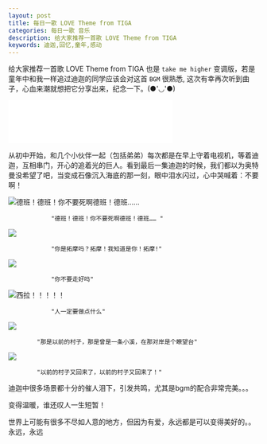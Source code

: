```yaml
---
layout: post
title: 每日一歌 LOVE Theme from TIGA
categories: 每日一歌 音乐
description: 给大家推荐一首歌 LOVE Theme from TIGA
keywords: 迪迦,回忆,童年,感动
---
```


给大家推荐一首歌 LOVE Theme from TIGA 
也是 `take me higher` 变调版，若是童年中和我一样追过迪迦的同学应该会对这首 `BGM` 很熟悉, 这次有幸再次听到曲子，心血来潮就想把它分享出来，纪念一下。(●'◡'●)
   

<iframe frameborder="no" border="0" marginwidth="0" marginheight="0" width=330 height=86 src="//music.163.com/outchain/player?type=2&id=4968365&auto=1&height=66"></iframe>

从初中开始，和几个小伙伴一起（包括弟弟）每次都是在早上守着电视机，等着迪迦，互相串门，开心的追着光的巨人。看到最后一集迪迦的时候，我们都以为奥特曼没希望了吧，当变成石像沉入海底的那一刻，眼中泪水闪过，心中哭喊着：不要啊！


![德班！德班！你不要死啊德班！德班…… ](http://onbsquc8n.bkt.clouddn.com/%E5%BE%B7%E7%8F%AD.jpg)

				"德班！德班！你不要死啊德班！德班…… "

![](http://onbsquc8n.bkt.clouddn.com/tuomo2017.jpg)

				"你是拓摩吗？拓摩！我知道是你！拓摩!" 
                
![](http://onbsquc8n.bkt.clouddn.com/%E4%B8%8B%E8%BD%BD201704.jpg)

				"你不要走好吗"
                

![西拉！！！！！](http://onbsquc8n.bkt.clouddn.com/QQ%E6%88%AA%E5%9B%BE20170404190837.png)

				"人一定要做点什么"

![](http://onbsquc8n.bkt.clouddn.com/QQ%E6%88%AA%E5%9B%BE20170404190553.png)

			"那是以前的村子，那是曾是一条小溪，在那对岸是个瞭望台"
 
 ![](http://onbsquc8n.bkt.clouddn.com/QQ%E6%88%AA%E5%9B%BE20170404190627.png)
 
 			"以前的村子又回来了，以前的村子又回来了！"
            
 迪迦中很多场景都十分的催人泪下，引发共鸣，尤其是bgm的配合非常完美。。。
 
 变得温暖，谁还叹人一生短暂！
 
 世界上可能有很多不尽如人意的地方，但因为有爱，永远都是可以变得美好的。。永远，永远
